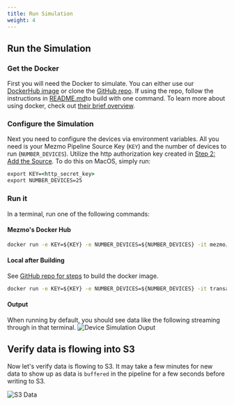 ```yaml
---
title: Run Simulation
weight: 4
---
```


## Run the Simulation

### Get the Docker
First you will need the Docker to simulate.  You can either use our [DockerHub image](https://hub.docker.com/repository/docker/mezmo/transaction-device-sim) or clone the [GitHub repo](https://github.com/logdna/financialTransactionDeviceSim).  If using the repo, follow the instructions in [README.md](https://github.com/logdna/financialTransactionDeviceSim/blob/main/README.md)to build with one command.  To learn more about using docker, check out [their brief overview](https://docs.docker.com/get-started/overview/).

### Configure the Simulation
Next you need to configure the devices via environment variables.  All you need is your Mezmo Pipeline Source Key (`KEY`) and the number of devices to run (`NUMBER_DEVICES`).  Utilize the http authorization key created in [Step 2: Add the Source](/mezmo-workshops/s3-to-snowflake/docs/create-pipeline.md#step-2-add-the-source).  To do this on MacOS, simply run:

```cmd
export KEY=<http_secret_key>
export NUMBER_DEVICES=25
```

### Run it
In a terminal, run one of the following commands:

#### Mezmo's Docker Hub
```cmd
docker run -e KEY=${KEY} -e NUMBER_DEVICES=${NUMBER_DEVICES} -it mezmo/transaction-device-sim:0.1.0
```

#### Local after Building
See [GitHub repo for steps](https://github.com/logdna/financialTransactionDeviceSim#build-the-docker-image) to build the docker image.
```cmd
docker run -e KEY=${KEY} -e NUMBER_DEVICES=${NUMBER_DEVICES} -it transaction-device-sim
```

#### Output
When running by default, you should see data like the following streaming through in that terminal.
![Device Simulation Ouput](../../images/device_simulation_output.png)

## Verify data is flowing into S3

Now let's verify data is flowing to S3.  It may take a few minutes for new data to show up as data is `buffered` in the pipeline for a few seconds before writing to S3.

![S3 Data](../../images/s3_data.png)